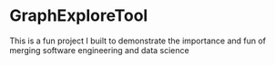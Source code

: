 # GraphExploreTool
This is a fun project I built to demonstrate the importance and fun of merging software engineering and data science
